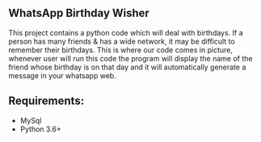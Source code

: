 ## WhatsApp Birthday Wisher 

This project contains a python code which will deal with birthdays. 
If a person has many friends & has a wide network, it may be difficult to remember their birthdays. This is where our code comes in picture, whenever user will run this code the program will display the name of the friend whose birthday is on that day and it will automatically generate a message in your whatsapp web.

## Requirements:
- MySql 
- Python 3.6+
